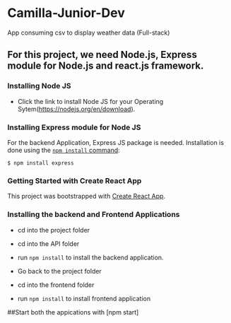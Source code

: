 # Camilla-Junior-Dev
App consuming csv to display weather data (Full-stack)

## For this project, we need Node.js, Express module for Node.js and react.js framework.

### Installing Node JS
- Click the link to install Node JS for your Operating Sytem(https://nodejs.org/en/download).

### Installing Express module for Node JS
For the backend Application, Express JS package is needed.
Installation is done using the
[`npm install` command](https://docs.npmjs.com/getting-started/installing-npm-packages-locally):

```console
$ npm install express
```

### Getting Started with Create React App

This project was bootstrapped with [Create React App](https://github.com/facebook/create-react-app).

### Installing the backend and Frontend Applications 

- cd into the project folder
- cd into the API folder
- run ``` npm install ``` to install the backend application.

- Go back to the project folder
- cd into the frontend folder
- run ``` npm install ``` to install frontend application

##Start both the appications with [npm start]
